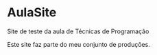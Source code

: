 # AulaSite
Site de teste da aula de Técnicas de Programação 

Este site faz parte do meu conjunto de produções.